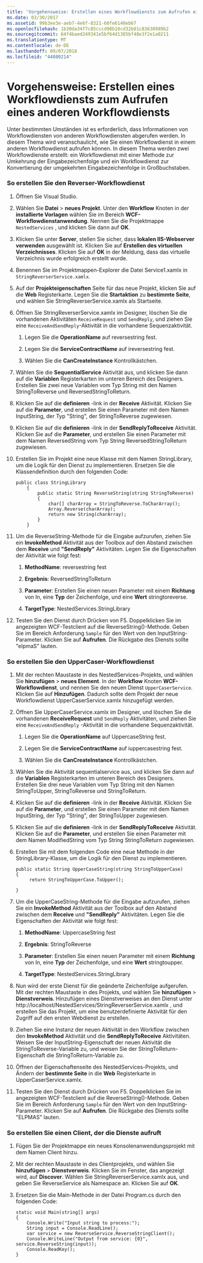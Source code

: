 ```yaml
---
title: 'Vorgehensweise: Erstellen eines Workflowdiensts zum Aufrufen eines anderen Workflowdiensts'
ms.date: 03/30/2017
ms.assetid: 99b3ee3e-aeb7-4e6f-8321-60fe6140eb67
ms.openlocfilehash: 1b30da34f7c85cccd98b18cd32b81c83630989b2
ms.sourcegitcommit: 64f4baed249341e5bf64d1385bf48e3f2e1a0211
ms.translationtype: MT
ms.contentlocale: de-DE
ms.lasthandoff: 09/07/2018
ms.locfileid: "44080214"
---
```

# <a name="how-to-create-a-workflow-service-that-calls-another-workflow-service"></a>Vorgehensweise: Erstellen eines Workflowdiensts zum Aufrufen eines anderen Workflowdiensts

Unter bestimmten Umständen ist es erforderlich, dass Informationen von Workflowdiensten von anderen Workflowdiensten abgerufen werden. In diesem Thema wird veranschaulicht, wie Sie einen Workflowdienst in einem anderen Workflowdienst aufrufen können. In diesem Thema werden zwei Workflowdienste erstellt: ein Workflowdienst mit einer Methode zur Umkehrung der Eingabezeichenfolge und ein Workflowdienst zur Konvertierung der umgekehrten Eingabezeichenfolge in Großbuchstaben.

### <a name="to-create-the-reverser-workflow-service"></a>So erstellen Sie den Reverser-Workflowdienst

1.  Öffnen Sie Visual Studio.

2.  Wählen Sie **Datei** > **neues Projekt**. Unter den **Workflow** Knoten in der **installierte Vorlagen** wählen Sie im Bereich **WCF-Workflowdienstanwendung**. Nennen Sie die Projektmappe `NestedServices` , und klicken Sie dann auf **OK**.

3.  Klicken Sie unter **Server**, stellen Sie sicher, dass **lokalen IIS-Webserver verwenden** ausgewählt ist. Klicken Sie auf **Erstellen des virtuellen Verzeichnisses**. Klicken Sie auf **OK** in der Meldung, dass das virtuelle Verzeichnis wurde erfolgreich erstellt wurde.

4.  Benennen Sie im Projektmappen-Explorer die Datei Service1.xamlx in `StringReverserService.xamlx`.

5.  Auf der **Projekteigenschaften** Seite für das neue Projekt, klicken Sie auf die **Web** Registerkarte. Legen Sie die **Startaktion** zu **bestimmte Seite**, und wählen Sie StringReverserService.xamlx als Startseite.

6.  Öffnen Sie StringReverserService.xamlx im Designer, löschen Sie die vorhandenen Aktivitäten `ReceiveRequest` und `SendReply`, und ziehen Sie eine `ReceiveAndSendReply`-Aktivität in die vorhandene Sequenzaktivität.

    1.  Legen Sie die **OperationName** auf reversestring fest.

    2.  Legen Sie die **ServiceContractName** auf ireversestring fest.

    3.  Wählen Sie die **CanCreateInstance** Kontrollkästchen.

7.  Wählen Sie die **SequentialService** Aktivität aus, und klicken Sie dann auf die **Variablen** Registerkarten im unteren Bereich des Designers. Erstellen Sie zwei neue Variablen vom Typ String mit den Namen StringToReverse und ReversedStringToReturn.

8.  Klicken Sie auf die **definieren** -link in der **Receive** Aktivität. Klicken Sie auf die **Parameter**, und erstellen Sie einen Parameter mit dem Namen InputString, der Typ "String", der StringToReverse zugewiesen.

9. Klicken Sie auf die **definieren** -link in der **SendReplyToReceive** Aktivität. Klicken Sie auf die **Parameter**, und erstellen Sie einen Parameter mit dem Namen ReversedString vom Typ String ReversedStringToReturn zugewiesen.

10. Erstellen Sie im Projekt eine neue Klasse mit dem Namen StringLibrary, um die Logik für den Dienst zu implementieren.  Ersetzen Sie die Klassendefinition durch den folgenden Code:

    ```
    public class StringLibrary
        {
            public static String ReverseString(string StringToReverse)
            {
                char[] charArray = StringToReverse.ToCharArray();
                Array.Reverse(charArray);
                return new String(charArray);
            }
        }
    ```

11. Um die ReverseString-Methode für die Eingabe aufzurufen, ziehen Sie ein **InvokeMethod** Aktivität aus der Toolbox auf den Abstand zwischen dem **Receive** und **"SendReply"** Aktivitäten. Legen Sie die Eigenschaften der Aktivität wie folgt fest:

    1.  **MethodName**: reversestring fest

    2.  **Ergebnis**: ReversedStringToReturn

    3.  **Parameter**: Erstellen Sie einen neuen Parameter mit einem **Richtung** von In, eine **Typ** der Zeichenfolge, und eine **Wert** stringtoreverse.

    4.  **TargetType**: NestedServices.StringLibrary

12. Testen Sie den Dienst durch Drücken von F5. Doppelklicken Sie im angezeigten WCF-Testclient auf die ReverseString()-Methode. Geben Sie im Bereich Anforderung `Sample` für den Wert von den InputString-Parameter. Klicken Sie auf **Aufrufen**. Die Rückgabe des Diensts sollte "elpmaS" lauten.

### <a name="to-create-the-uppercaser-workflow-service"></a>So erstellen Sie den UpperCaser-Workflowdienst

1.  Mit der rechten Maustaste in des NestedServices-Projekts, und wählen Sie **hinzufügen** > **neues Element**. In der **Workflow** Knoten **WCF-Workflowdienst**, und nennen Sie den neuen Dienst `UpperCaserService`. Klicken Sie auf **Hinzufügen**. Dadurch sollte dem Projekt der neue Workflowdienst UpperCaserService.xamlx hinzugefügt werden.

2.  Öffnen Sie UpperCaserService.xamlx im Designer, und löschen Sie die vorhandenen **ReceiveRequest** und `SendReply` Aktivitäten, und ziehen Sie eine `ReceiveAndSendReply` -Aktivität in die vorhandene Sequenzaktivität.

    1.  Legen Sie die **OperationName** auf UppercaseString fest.

    2.  Legen Sie die **ServiceContractName** auf iuppercasestring fest.

    3.  Wählen Sie die **CanCreateInstance** Kontrollkästchen.

3.  Wählen Sie die Aktivität sequentialservice aus, und klicken Sie dann auf die **Variablen** Registerkarten im unteren Bereich des Designers. Erstellen Sie drei neue Variablen vom Typ String mit den Namen StringToUpper, StringToReverse und StringToReturn.

4.  Klicken Sie auf die **definieren** -link in der **Receive** Aktivität. Klicken Sie auf die **Parameter**, und erstellen Sie einen Parameter mit dem Namen InputString, der Typ "String", der StringToUpper zugewiesen.

5.  Klicken Sie auf die **definieren** -link in der **SendReplyToReceive** Aktivität. Klicken Sie auf die **Parameter**, und erstellen Sie einen Parameter mit dem Namen ModifiedString vom Typ String StringToReturn zugewiesen.

6.  Erstellen Sie mit dem folgenden Code eine neue Methode in der StringLibrary-Klasse, um die Logik für den Dienst zu implementieren.

    ```
    public static String UpperCaseString(string StringToUpperCase)
    {
         return StringToUpperCase.ToUpper();

    }
    ```

7.  Um die UpperCaseString-Methode für die Eingabe aufzurufen, ziehen Sie ein **InvokeMethod** Aktivität aus der Toolbox auf den Abstand zwischen dem **Receive** und **"SendReply"** Aktivitäten. Legen Sie die Eigenschaften der Aktivität wie folgt fest:

    1.  **MethodName**: UppercaseString fest

    2.  **Ergebnis**: StringToReverse

    3.  **Parameter**: Erstellen Sie einen neuen Parameter mit einem **Richtung** von In, eine **Typ** der Zeichenfolge, und eine **Wert** stringtoupper.

    4.  **TargetType**: NestedServices.StringLibrary

8.  Nun wird der erste Dienst für die geänderte Zeichenfolge aufgerufen. Mit der rechten Maustaste in des Projekts, und wählen Sie **hinzufügen** > **Dienstverweis**. Hinzufügen eines Dienstverweises an den Dienst unter http://localhost/NestedServices/StringReverserService.xamlx , und erstellen Sie das Projekt, um eine benutzerdefinierte Aktivität für den Zugriff auf den ersten Webdienst zu erstellen.

9. Ziehen Sie eine Instanz der neuen Aktivität in den Workflow zwischen den **InvokeMethod** Aktivität und die **SendReplyToReceive** Aktivitäten. Weisen Sie der InputString-Eigenschaft der neuen Aktivität die StringToReverse-Variable zu, und weisen Sie der StringToReturn-Eigenschaft die StringToReturn-Variable zu.

10. Öffnen der Eigenschaftenseite des NestedServices-Projekts, und Ändern der **bestimmte Seite** in die **Web** Registerkarte in UpperCaserService.xamlx.

11. Testen Sie den Dienst durch Drücken von F5. Doppelklicken Sie im angezeigten WCF-Testclient auf die ReverseString()-Methode. Geben Sie im Bereich Anforderung `Sample` für den Wert von den InputString-Parameter. Klicken Sie auf **Aufrufen**. Die Rückgabe des Diensts sollte "ELPMAS" lauten.

### <a name="to-create-a-client-to-call-the-services"></a>So erstellen Sie einen Client, der die Dienste aufruft

1.  Fügen Sie der Projektmappe ein neues Konsolenanwendungsprojekt mit dem Namen Client hinzu.

2.  Mit der rechten Maustaste in des Clientprojekts, und wählen Sie **hinzufügen** > **Dienstverweis**. Klicken Sie im Fenster, das angezeigt wird, auf **Discover**. Wählen Sie StringReverserService.xamlx aus, und geben Sie ReverseService als Namespace an.  Klicken Sie auf **OK**.

3.  Ersetzen Sie die Main-Methode in der Datei Program.cs durch den folgenden Code:

    ```
    static void Main(string[] args)
    {
        Console.Write("Input string to process:");
        String input = Console.ReadLine();
        var service = new ReverseService.ReverseStringClient();
        Console.WriteLine("Output from service: {0}", service.ReverseString(input));
        Console.ReadKey();
    }
    ```